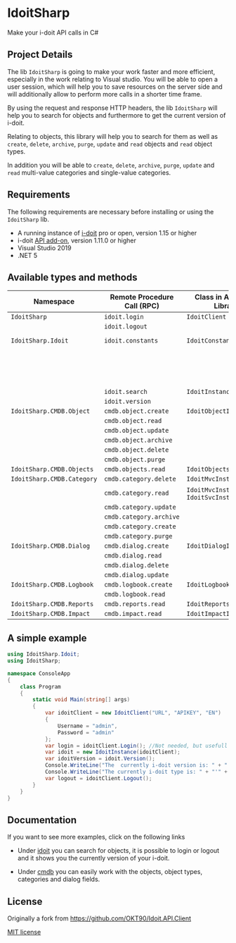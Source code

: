 # IdoitSharp

Make your i-doit API calls in C#

## Project Details

The lib `IdoitSharp` is going to make your work faster and more efficient, especially in the work relating to Visual studio.
You will be able to open a user session, which will help you to save resources on the server side and will 
additionally allow to perform more calls in a shorter time frame. 

By using the request and response HTTP headers, the lib `IdoitSharp` will help you to search for objects and 
furthermore to get the current version of i-doit.

Relating to objects, this library will help you to search for them as well as
`create`, `delete`, `archive`, `purge`, `update` and `read` objects and `read` object types.

In addition you will be able to `create`, `delete`, `archive`, `purge`, `update` and `read` 
multi-value categories and single-value categories.

## Requirements 

The following requirements are necessary before installing or using the `IdoitSharp` lib.

- A running instance of [i-doit](https://www.i-doit.com/en/i-doit/trial-version/) pro or open, version 1.15 or higher
- i-doit [API add-on](https://www.i-doit.com/en/i-doit/add-ons/api-add-on/), version 1.11.0 or higher
- Visual Studio 2019
- .NET 5

## Available types and methods
| Namespace                      | Remote Procedure Call (RPC)           | Class in API Client Library           | Method                                               |
| ------------------------------ | ------------------------------------- | ------------------------------------- | ---------------------------------------------------- |
|`IdoitSharp`                    | `idoit.login`                         | `IdoitClient`                         | `Login()`                                            |
|                                | `idoit.logout`                        |                                       | `Logout()`                                           |
|`IdoitSharp.Idoit`              | `idoit.constants`                     | `IdoitConstantsInstance`              | `ReadGlobalCategories()`, `ReadSpecificCategories()` |
|                                |                                       |                                       | `ReadObjectTypes()`, `ReadRecordStates()`            |
|                                |                                       |                                       | `ReadRelationTypes()`, `ReadStaticObjects()`         |
|                                | `idoit.search`                        | `IdoitInstance`                       | `Search()`                                           |
|                                | `idoit.version`                       |                                       | `Version()`                                          |
|`IdoitSharp.CMDB.Object`        | `cmdb.object.create`                  | `IdoitObjectInstance`                 | `Create()`                                           |
|                                | `cmdb.object.read`                    |                                       | `Read()`                                             |
|                                | `cmdb.object.update`                  |                                       | `Update()`                                           |
|                                | `cmdb.object.archive`                 |                                       | `Archive()`                                          |
|                                | `cmdb.object.delete`                  |                                       | `Delete()`                                           |
|                                | `cmdb.object.purge`                   |                                       | `Purge()`                                            |
|`IdoitSharp.CMDB.Objects`       | `cmdb.objects.read`                   | `IdoitObjectsInstance`                | `Read()`                                             |
|`IdoitSharp.CMDB.Category`      | `cmdb.category.delete`                | `IdoitMvcInstance`                    | `Delete()`                                           |
|                                | `cmdb.category.read`                  | `IdoitMvcInstance`, `IdoitSvcInstance`| `Read()`                                             |
|                                | `cmdb.category.update`                |                                       | `Update()`                                           |
|                                | `cmdb.category.archive`               |                                       | `Archive()`                                          |
|                                | `cmdb.category.create`                |                                       | `Create()`                                           |
|                                | `cmdb.category.purge`                 |                                       | `Purge()`                                            |
| `IdoitSharp.CMDB.Dialog`       | `cmdb.dialog.create`                  | `IdoitDialogInstance`                 | `Create()`                                           |
|                                | `cmdb.dialog.read`                    |                                       | `Read()`                                             |
|                                | `cmdb.dialog.delete`                  |                                       | `Delete()`                                           |
|                                | `cmdb.dialog.update`                  |                                       | `Update()`                                           |
| `IdoitSharp.CMDB.Logbook`      | `cmdb.logbook.create`                 | `IdoitLogbookInstance`                | `Create()`                                           |
|                                | `cmdb.logbook.read`                   |                                       | `Read()`                                             |
| `IdoitSharp.CMDB.Reports`      | `cmdb.reports.read`                   | `IdoitReportsInstance`                | `Read()`                                             |
| `IdoitSharp.CMDB.Impact`       | `cmdb.impact.read`                    | `IdoitImpactInstance`                 | `Read()`                                             |

## A simple example

```cs
using IdoitSharp.Idoit;
using IdoitSharp;

namespace ConsoleApp
{
    class Program
    {
        static void Main(string[] args)
        {
            var idoitClient = new IdoitClient("URL", "APIKEY", "EN")
            {
                Username = "admin",
                Password = "admin"
            };
            var login = idoitClient.Login(); //Not needed, but usefull if you wan't to keep a session open instead of using new ones
            var idoit = new IdoitInstance(idoitClient);
            var idoitVersion = idoit.Version();
            Console.WriteLine("The  currently i-doit version is: " + "'"+ idoitVersion.version +"'");
            Console.WriteLine("The currently i-doit type is: " + "'" + idoitVersion.type + "'" );
            var logout = idoitClient.Logout();
        }
    }
}
```
## Documentation
 
 If you want to see more examples, click on the following links

- Under [idoit](docs/idoit.md) you can search for objects, 
  it is possible to login or logout and it shows you the currently version of  your i-doit.

- Under [cmdb](docs/cmdb/README.md) you can easily work with the objects, object types, categories and
  dialog fields.


## License
Originally a fork from https://github.com/OKT90/Idoit.API.Client

[MIT license](LICENSE)
